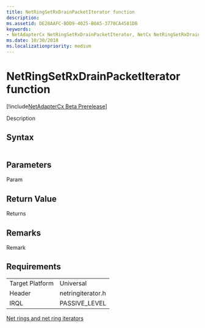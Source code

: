 ```yaml
---
title: NetRingSetRxDrainPacketIterator function
description: 
ms.assetid: DE28AAFC-BDD9-4025-B0A5-3778CA4581DB
keywords:
- NetAdapterCx NetRingSetRxDrainPacketIterator, NetCx NetRingSetRxDrainPacketIterator
ms.date: 10/30/2018
ms.localizationpriority: medium
---
```


# NetRingSetRxDrainPacketIterator function

[!include[NetAdapterCx Beta Prerelease](../netcx-beta-prerelease.md)]

Description

## Syntax

```cpp

```

## Parameters

Param

## Return Value

Returns 

## Remarks

Remark

## Requirements

|  |  |
| --- | --- |
| Target Platform | Universal |
| Header | netringiterator.h |
| IRQL | PASSIVE_LEVEL |

[Net rings and net ring iterators](net-rings-and-net-ring-iterators.md)